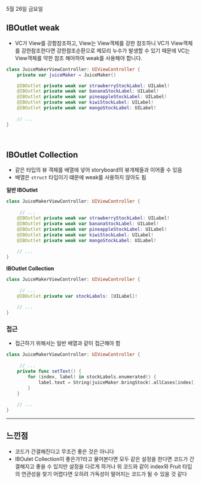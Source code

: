 5월 26일 금요일

## IBOutlet weak
- VC가 View를 강함참조하고, View는 View객체를 강한 참조하니 VC가 View객체를 강한참조한다면 강한참조순환으로 메모리 누수가 발생할 수 있기 때문에 VC는 View객체를 약한 참조 해야하여 weak를 사용해야 합니다.

```swift
class JuiceMakerViewController: UIViewController {
    private var juiceMaker = JuiceMaker()

    @IBOutlet private weak var strawberryStockLabel: UILabel!
    @IBOutlet private weak var bananaStockLabel: UILabel!
    @IBOutlet private weak var pineappleStockLabel: UILabel!
    @IBOutlet private weak var kiwiStockLabel: UILabel!
    @IBOutlet private weak var mangoStockLabel: UILabel!
    
    // ...
}
```

</br>

## IBOutlet Collection
- 같은 타입의 뷰 객체를 배열에 넣어 storyboard의 뷰개체들과 이어줄 수 있음
- 배열은 `struct` 타입이기 떄문에 weak를 사용하지 않아도 됨

**일반 IBOutlet**
```swift
class JuiceMakerViewController: UIViewController {
 
     // ...
    @IBOutlet private weak var strawberryStockLabel: UILabel!
    @IBOutlet private weak var bananaStockLabel: UILabel!
    @IBOutlet private weak var pineappleStockLabel: UILabel!
    @IBOutlet private weak var kiwiStockLabel: UILabel!
    @IBOutlet private weak var mangoStockLabel: UILabel!
    
    // ...
}
```

**IBOutlet Collection**
```swift
class JuiceMakerViewController: UIViewController {
 
     // ...
    @IBOutlet private var stockLabels: [UILabel]!
    
    // ...
}
```

### 접근
- 접근하기 위해서는 일반 배열과 같이 접근해야 함

```swift
class JuiceMakerViewController: UIViewController {
 
     // ...
    private func setText() {
        for (index, label) in stockLabels.enumerated() {
            label.text = String(juiceMaker.bringStock(.allCases[index]))
        }
    }
    
    // ...
}
```

---
## 느낀점
- 코드가 간결해진다고 무조건 좋은 것은 아니다
- IBOulet Collection이 좋은가?라고 물어본다면 모두 같은 설정을 한다면 코드가 간결해지고 좋을 수 있지만 설정을 다르게 하거나 위 코드와 같이 index와 Fruit 타입의 연관성을 찾기 어렵다면 오히려 가독성이 떨어지는 코드가 될 수 있을 것 같다
